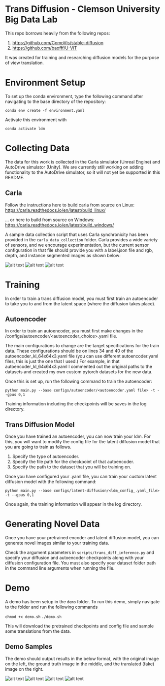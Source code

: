 # Trans Diffusion - Clemson University Big Data Lab

This repo borrows heavily from the following repos:
1. https://github.com/CompVis/stable-diffusion
2. https://github.com/baofff/U-ViT

It was created for training and researching diffusion models for the purpose of view translation.

# Environment Setup
To set up the conda environment, type the following command after navigating to the base directory of the repository:

```conda env create -f environment.yaml```

Activate this environment with

```conda activate ldm```

# Collecting Data

The data for this work is collected in the Carla simulator (Unreal Engine) and AutoDrive simulator (Unity). We are currently still working on adding functionality to the AutoDrive simulator, so it will not yet be supported in this README.

## Carla
Follow the instructions here to build carla from source on Linux: https://carla.readthedocs.io/en/latest/build_linux/

... or here to build from source on Windows: https://carla.readthedocs.io/en/latest/build_windows/

A sample data collection script that uses Carla synchronicity has been provided in the `carla_data_collection` folder. Carla provides a wide variety of sensors, and we encourage experimentation, but the current sensor configuration in that file should provide you with a label.json file and rgb, depth, and instance segmented images as shown below:

![alt text](https://github.com/gbbyrd/DiffViewTrans/blob/main/demo/demo_1d_dataset/rgb_img_0000000.png?raw=true)
![alt text](https://github.com/gbbyrd/DiffViewTrans/blob/main/demo/demo_1d_dataset/depth_img_0000000.png?raw=true)
![alt text](https://github.com/gbbyrd/DiffViewTrans/blob/main/demo/demo_1d_dataset/instance_segmentation_img_0000000.png?raw=true)

# Training

In order to train a trans diffusion model, you must first train an autoencoder to take you to and from the latent space (where the diffusion takes place).

## Autoencoder
In order to train an autoencoder, you must first make changes in the /configs/autoencoder/<autoencoder_choice>.yaml file.

The main configurations to change are the target specifications for the train data. These configurations should be on lines 34 and 40 of the autoencoder_kl_64x64x3.yaml file (you can use different autoencoder.yaml files, this is just the one that I used.) For example, in that autoencoder_kl_64x64x3.yaml I commented out the original paths to the datasets and created my own custom pytorch datasets for the new data. 

Once this is set up, run the following command to train the autoencoder:

```python main.py --base configs/autoencoder/<autoencoder.yaml file> -t --gpus 0,1```

Training information including the checkpoints will be saves in the log directory.

## Trans Diffusion Model

Once you have trained an autoencoder, you can now train your ldm. For this, you will want to modify the config file for the latent diffusion model that you are going to train as follows.

1. Specify the type of autoencoder.
2. Specify the file path for the checkpoint of that autoencoder.
3. Specify the path to the dataset that you will be training on.

Once you have configured your .yaml file, you can train your custom latent diffusion model with the following command:

```python main.py --base configs/latent-diffusion/<ldm_config_.yaml_file> -t --gpus 0,1```

Once again, the training information will appear in the log directory.

# Generating Novel Data

Once you have your pretrained encoder and latent diffusion model, you can generate novel images similar to your training data.

Check the argument parameters in `scripts/trans_diff_inference.py` and specify your diffusion and autoencoder checkpoints along with your diffusion configuration file. You must also specify your dataset folder path in the command line arguments when running the file. 

# Demo

A demo has been setup in the `demo` folder. To run this demo, simply navigate to the folder and run the following commands

```chmod +x demo.sh```
```./demo.sh```

This will download the pretrained checkpoints and config file and sample some translations from the data.

## Demo Samples

The demo should output results in the below format, with the original image on the left, the ground truth image in the middle, and the translated (fake) image on the right.

![alt text](https://github.com/gbbyrd/DiffViewTrans/blob/main/demo/samples_ref/sample_0.png?raw=true)
![alt text](https://github.com/gbbyrd/DiffViewTrans/blob/main/demo/samples_ref/sample_1.png?raw=true)
![alt text](https://github.com/gbbyrd/DiffViewTrans/blob/main/demo/samples_ref/sample_2.png?raw=true)
![alt text](https://github.com/gbbyrd/DiffViewTrans/blob/main/demo/samples_ref/sample_3.png?raw=true)